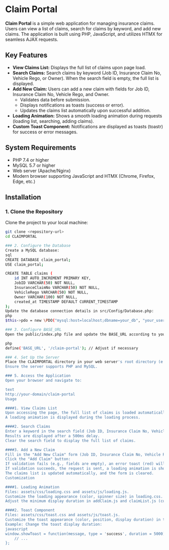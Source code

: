 # Claim Portal

**Claim Portal** is a simple web application for managing insurance claims. Users can view a list of claims, search for claims by keyword, and add new claims. The application is built using PHP, JavaScript, and utilizes HTMX for seamless AJAX requests.

## Key Features

- **View Claims List:** Displays the full list of claims upon page load.
- **Search Claims:** Search claims by keyword (Job ID, Insurance Claim No, Vehicle Rego, or Owner). When the search field is empty, the full list is displayed.
- **Add New Claim:** Users can add a new claim with fields for Job ID, Insurance Claim No, Vehicle Rego, and Owner.
  - Validates data before submission.
  - Displays notifications as toasts (success or error).
  - Updates the claims list automatically upon successful addition.
- **Loading Animation:** Shows a smooth loading animation during requests (loading list, searching, adding claims).
- **Custom Toast Component:** Notifications are displayed as toasts (toastr) for success or error messages.


## System Requirements

- PHP 7.4 or higher
- MySQL 5.7 or higher
- Web server (Apache/Nginx)
- Modern browser supporting JavaScript and HTMX (Chrome, Firefox, Edge, etc.)

## Installation

### 1. Clone the Repository
Clone the project to your local machine:

```bash
git clone <repository-url>
cd CLAIMPORTAL

### 2. Configure the Database
Create a MySQL database:
sql
CREATE DATABASE claim_portal;
USE claim_portal;

CREATE TABLE claims (
    id INT AUTO_INCREMENT PRIMARY KEY,
    JobID VARCHAR(50) NOT NULL,
    InsuranceClaimNo VARCHAR(50) NOT NULL,
    VehicleRego VARCHAR(50) NOT NULL,
    Owner VARCHAR(100) NOT NULL,
    created_at TIMESTAMP DEFAULT CURRENT_TIMESTAMP
);
Update the database connection details in src/Config/Database.php:
php
$this->pdo = new \PDO("mysql:host=localhost;dbname=your_db", "your_username", "your_password");

### 3. Configure BASE_URL
Open the public/index.php file and update the BASE_URL according to your domain:

php
define('BASE_URL', '/claim-portal'); // Adjust if necessary

### 4. Set Up the Server
Place the CLAIMPORTAL directory in your web server's root directory (e.g., /var/www/html for Apache).
Ensure the server supports PHP and MySQL.

### 5. Access the Application
Open your browser and navigate to:

text
http://your-domain/claim-portal
Usage

####1. View Claims List
Upon accessing the page, the full list of claims is loaded automatically.
A loading animation is displayed during the loading process.

####2. Search Claims
Enter a keyword in the search field (Job ID, Insurance Claim No, Vehicle Rego, or Owner).
Results are displayed after a 500ms delay.
Clear the search field to display the full list of claims.

####3. Add a New Claim
Fill in the "Add New Claim" form (Job ID, Insurance Claim No, Vehicle Rego, Owner).
Click the "Add Claim" button:
If validation fails (e.g., fields are empty), an error toast (red) will be displayed.
If validation succeeds, the request is sent, a loading animation is shown, and a success toast (green) will be displayed.
The claims list is updated automatically, and the form is cleared.
Customization

####1. Loading Animation
Files: assets/css/loading.css and assets/js/loading.js.
Customize the loading appearance (color, spinner size) in loading.css.
Adjust the minimum display duration in addClaim.js and claimList.js (currently set to 500ms).

####2. Toast Component
Files: assets/css/toast.css and assets/js/toast.js.
Customize the toast appearance (color, position, display duration) in toast.css and toast.js.
Example: Change the toast display duration:
javascript
window.showToast = function(message, type = 'success', duration = 5000) { // Change 3000 to 5000
    // ...
};